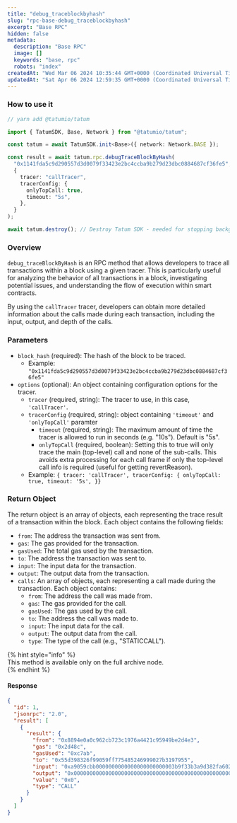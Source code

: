 ```yaml
---
title: "debug_traceblockbyhash"
slug: "rpc-base-debug_traceblockbyhash"
excerpt: "Base RPC"
hidden: false
metadata: 
  description: "Base RPC"
  image: []
  keywords: "base, rpc"
  robots: "index"
createdAt: "Wed Mar 06 2024 10:35:44 GMT+0000 (Coordinated Universal Time)"
updatedAt: "Sat Apr 06 2024 12:59:35 GMT+0000 (Coordinated Universal Time)"
---
```




### How to use it



```typescript
// yarn add @tatumio/tatum

import { TatumSDK, Base, Network } from "@tatumio/tatum";

const tatum = await TatumSDK.init<Base>({ network: Network.BASE });

const result = await tatum.rpc.debugTraceBlockByHash(
  "0x1141fda5c9d290557d3d0079f33423e2bc4ccba9b279d23dbc0884687cf36fe5",
  {
    tracer: "callTracer",
    tracerConfig: {
      onlyTopCall: true,
      timeout: "5s",
    },
  }
);

await tatum.destroy(); // Destroy Tatum SDK - needed for stopping background jobs
```



### Overview

`debug_traceBlockByHash` is an RPC method that allows developers to trace all transactions within a block using a given tracer. This is particularly useful for analyzing the behavior of all transactions in a block, investigating potential issues, and understanding the flow of execution within smart contracts.

By using the `callTracer` tracer, developers can obtain more detailed information about the calls made during each transaction, including the input, output, and depth of the calls.

### Parameters

- `block_hash` (required): The hash of the block to be traced.
  - Example: `"0x1141fda5c9d290557d3d0079f33423e2bc4ccba9b279d23dbc0884687cf36fe5"`
- `options` (optional): An object containing configuration options for the tracer.
  - `tracer` (required, string): The tracer to use, in this case, `'callTracer'`.
  - `tracerConfig` (required, string): object containing `'timeout'` and `'onlyTopCall'` paramter
    - `timeout` (required, string): The maximum amount of time the tracer is allowed to run in seconds (e.g. "10s"). Default is "5s".
    - `onlyTopCall` (required, boolean): Setting this to true will only trace the main (top-level) call and none of the sub-calls. This avoids extra processing for each call frame if only the top-level call info is required (useful for getting revertReason).
  - Example: `{ tracer: 'callTracer', tracerConfig: { onlyTopCall: true, timeout: '5s', }}`

### Return Object

The return object is an array of objects, each representing the trace result of a transaction within the block. Each object contains the following fields:

- `from`: The address the transaction was sent from.
- `gas`: The gas provided for the transaction.
- `gasUsed`: The total gas used by the transaction.
- `to`: The address the transaction was sent to.
- `input`: The input data for the transaction.
- `output`: The output data from the transaction.
- `calls`: An array of objects, each representing a call made during the transaction. Each object contains:
  - `from`: The address the call was made from.
  - `gas`: The gas provided for the call.
  - `gasUsed`: The gas used by the call.
  - `to`: The address the call was made to.
  - `input`: The input data for the call.
  - `output`: The output data from the call.
  - `type`: The type of the call (e.g., "STATICCALL").

{% hint style="info" %}  
This method is available only on the full archive node.  
{% endhint %}

#### Response

```json
{
  "id": 1,
  "jsonrpc": "2.0",
  "result": [
    {
      "result": {
        "from": "0x8894e0a0c962cb723c1976a4421c95949be2d4e3",
        "gas": "0x2d48c",
        "gasUsed": "0xc7ab",
        "to": "0x55d398326f99059ff775485246999027b3197955",
        "input": "0xa9059cbb0000000000000000000000003b9f33b3a9d382fa60283c555bde8f78855957be00000000000000000000000000000000000000000000000d4e7f4f79da7c0000",
        "output": "0x0000000000000000000000000000000000000000000000000000000000000001",
        "value": "0x0",
        "type": "CALL"
      }
    }
  ]
}
```
